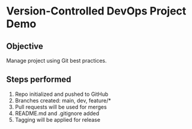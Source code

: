 # Version-Controlled DevOps Project Demo

## Objective
Manage project using Git best practices.

## Steps performed
1. Repo initialized and pushed to GitHub
2. Branches created: main, dev, feature/*
3. Pull requests will be used for merges
4. README.md and .gitignore added
5. Tagging will be applied for release

